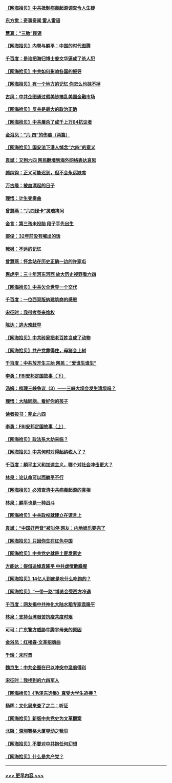 #### [【网海拾贝】中共抵制病毒起源调查令人生疑](../pages/nsc993/n13017785.md?t=06130001) 
#### [东方觉：奇事奇闻 雷人雷语](../pages/nsc993/n13017577.md?t=06130001) 
#### [慧真：“三胎”民谣](../pages/nsc993/n13017394.md?t=06130001) 
#### [【网海拾贝】内卷与躺平：中国的时代图腾](../pages/nsc993/n13016128.md?t=06130001) 
#### [千百度：是谁把海归博士姜文华逼成了杀人犯](../pages/nsc993/n13015218.md?t=06130001) 
#### [【网海拾贝】中共如何影响各国的报导](../pages/nsc993/n13012599.md?t=06130001) 
#### [【网海拾贝】有一个地方的记忆 你怎么也抹不掉](../pages/nsc993/n13009802.md?t=06130001) 
#### [古风：中共企图通过假美钞搞乱美国金融市场](../pages/nsc993/n13009626.md?t=06130001) 
#### [【网海拾贝】反共是最大的政治正确](../pages/nsc993/n13007051.md?t=06130001) 
#### [【网海拾贝】中共屠杀了成千上万64抗议者](../pages/nsc993/n13002713.md?t=06130001) 
#### [金浴凤：“六·四”的伤痕（两篇）](../pages/nsc993/n13001719.md?t=06130001) 
#### [【网海拾贝】国安法下港人悼念“六四”的意义](../pages/nsc993/n13001039.md?t=06130001) 
#### [袁斌：又到六四 网民翻墙到海外网络表达哀思](../pages/nsc993/n13000995.md?t=06130001) 
#### [颜纯钩：正义可能迟到，但不会永远缺席](../pages/nsc993/n13000920.md?t=06130001) 
#### [万古缘：被血漂起的日子](../pages/nsc993/n13000914.md?t=06130001) 
#### [理悟：计生变奏曲](../pages/nsc993/n13000414.md?t=06130001) 
#### [曾慧燕：“六四绿卡”灵魂拷问](../pages/nsc993/n13000277.md?t=06130001) 
#### [金言：第三孩未投胎 段子手先出生](../pages/nsc993/n13000215.md?t=06130001) 
#### [邵俊：32年前没有喊出的话](../pages/nsc993/n13000181.md?t=06130001) 
#### [戟枫：不远的记忆](../pages/nsc993/n13000121.md?t=06130001) 
#### [曾慧燕：怀念站在历史正确一边的许家屯](../pages/nsc993/n13000073.md?t=06130001) 
#### [惠虎宇：三十年河东河西 放大历史视野看六四](../pages/nsc993/n13000018.md?t=06130001) 
#### [【网海拾贝】中共欠全世界一个交代](../pages/nsc993/n12998706.md?t=06130001) 
#### [千百度：一位西双版纳建筑商的感恩](../pages/nsc993/n12998487.md?t=06130001) 
#### [宋征时：我带考卷来维权](../pages/nsc993/n12994088.md?t=06130001) 
#### [陈达：逃大难赶早](../pages/nsc993/n12993569.md?t=06130001) 
#### [【网海拾贝】中共砖家把老百姓当成了动物](../pages/nsc993/n12993483.md?t=06130001) 
#### [【网海拾贝】共产党靠得住，母猪会上树](../pages/nsc993/n12990730.md?t=06130001) 
#### [千百度：中共放开生三胎 网民：“爱谁生谁生”](../pages/nsc993/n12990644.md?t=06130001) 
#### [李勇：FBI安邦定国故事（下）](../pages/nsc993/n12987854.md?t=06130001) 
#### [汤姆：梳理三峡争议（3）——三峡大坝会发生溃坝吗？](../pages/nsc993/n12989806.md?t=06130001) 
#### [理悟：大陆同胞，看好你的孩子](../pages/nsc993/n12989778.md?t=06130001) 
#### [读者投书：非止六四](../pages/nsc993/n12989673.md?t=06130001) 
#### [李勇：FBI安邦定国故事（上）](../pages/nsc993/n12987749.md?t=06130001) 
#### [【网海拾贝】政法系大劫来临？](../pages/nsc993/n12987596.md?t=06130001) 
#### [【网海拾贝】中共何时对得起纳税人了？](../pages/nsc993/n12985578.md?t=06130001) 
#### [千百度：躺平主义和加速主义，哪个对社会冲击更大？](../pages/nsc993/n12985512.md?t=06130001) 
#### [林泉：论认命可以而躺平不行](../pages/nsc993/n12985505.md?t=06130001) 
#### [【网海拾贝】必须查清中共病毒起源的真相](../pages/nsc993/n12984276.md?t=06130001) 
#### [林泉：躺平也是一种战斗](../pages/nsc993/n12984194.md?t=06130001) 
#### [【网海拾贝】中共政权就建立在谎言上](../pages/nsc993/n12981880.md?t=06130001) 
#### [袁斌：“中国好声音”被叫停 网友：内地娱乐要完了](../pages/nsc993/n12981826.md?t=06130001) 
#### [【网海拾贝】只因你生在红色中国](../pages/nsc993/n12979096.md?t=06130001) 
#### [【网海拾贝】中共党史就是土匪发家史](../pages/nsc993/n12976478.md?t=06130001) 
#### [方能达：假借追悼袁隆平 中共虚情散臊腥](../pages/nsc993/n12976396.md?t=06130001) 
#### [【网海拾贝】14亿人到底是吃什么吃饱的？](../pages/nsc993/n12974125.md?t=06130001) 
#### [【网海拾贝】“一带一路”博览会受西方冷遇](../pages/nsc993/n12971787.md?t=06130001) 
#### [千百度：网友揭中共神化大陆水稻专家袁隆平](../pages/nsc993/n12971733.md?t=06130001) 
#### [林泉：支持台湾艰苦抗疫共度时艰](../pages/nsc993/n12971350.md?t=06130001) 
#### [可可：广东警方威胁牛腾宇母亲的原因](../pages/nsc993/n12971100.md?t=06130001) 
#### [金浴凤：红楼春·文革招魂曲](../pages/nsc993/n12970354.md?t=06130001) 
#### [千瑞：末时景](../pages/nsc993/n12970337.md?t=06130001) 
#### [魏京生：中共企图在巴以冲突中渔翁得利](../pages/nsc993/n12970286.md?t=06130001) 
#### [宋征时：我找到的六四军人](../pages/nsc993/n12970213.md?t=06130001) 
#### [【网海拾贝】《毛泽东选集》真受大学生追捧？](../pages/nsc993/n12968779.md?t=06130001) 
#### [杨晖：文化局来查了之二：听证](../pages/nsc993/n12966528.md?t=06130001) 
#### [【网海拾贝】新版中共党史为文革翻案](../pages/nsc993/n12967526.md?t=06130001) 
#### [北隐：深圳赛格大厦晃动之我见](../pages/nsc993/n12967393.md?t=06130001) 
#### [【网海拾贝】不要对中共抱任何幻想](../pages/nsc993/n12965222.md?t=06130001) 
#### [【网海拾贝】什么是共产党？](../pages/nsc993/n12962781.md?t=06130001) 

----
#### [ >>> 更早内容 <<< ](../indexes/nsc993-earlier.md)
